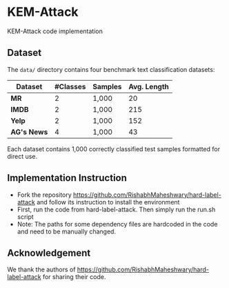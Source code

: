 # KEM-Attack

KEM-Attack code implementation

## Dataset

The `data/` directory contains four benchmark text classification datasets:

| Dataset    | #Classes | Samples | Avg. Length |
|------------|----------|---------|-------------|
| **MR**     | 2        | 1,000   | 20          |
| **IMDB**   | 2        | 1,000   | 215         |
| **Yelp**   | 2        | 1,000   | 152         |
| **AG's News** | 4      | 1,000   | 43          |

Each dataset contains 1,000 correctly classified test samples formatted for direct use.

## Implementation Instruction
+ Fork the repository https://github.com/RishabhMaheshwary/hard-label-attack and follow its instruction to install the environment
+ First, run the code from hard-label-attack. Then simply run the run.sh script
+ Note: The paths for some dependency files are hardcoded in the code and need to be manually changed.

## Acknowledgement
We thank the authors of https://github.com/RishabhMaheshwary/hard-label-attack for sharing their code.
